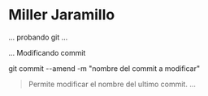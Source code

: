 # Miller Jaramillo
...
probando git
...

...
Modificando commit

git commit --amend -m "nombre del commit a modificar"
>Permite modificar el nombre del ultimo commit.
...
